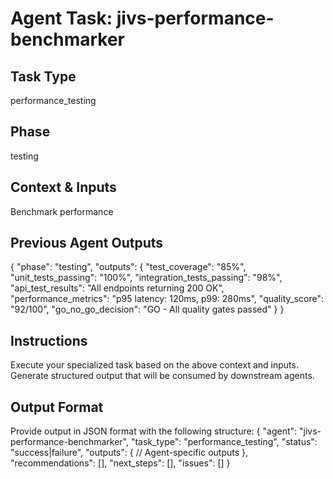 # Agent Task: jivs-performance-benchmarker

## Task Type
performance_testing

## Phase
testing

## Context & Inputs
Benchmark performance

## Previous Agent Outputs
{
  "phase": "testing",
  "outputs": {
    "test_coverage": "85%",
    "unit_tests_passing": "100%",
    "integration_tests_passing": "98%",
    "api_test_results": "All endpoints returning 200 OK",
    "performance_metrics": "p95 latency: 120ms, p99: 280ms",
    "quality_score": "92/100",
    "go_no_go_decision": "GO - All quality gates passed"
  }
}

## Instructions
Execute your specialized task based on the above context and inputs.
Generate structured output that will be consumed by downstream agents.

## Output Format
Provide output in JSON format with the following structure:
{
  "agent": "jivs-performance-benchmarker",
  "task_type": "performance_testing",
  "status": "success|failure",
  "outputs": {
    // Agent-specific outputs
  },
  "recommendations": [],
  "next_steps": [],
  "issues": []
}
